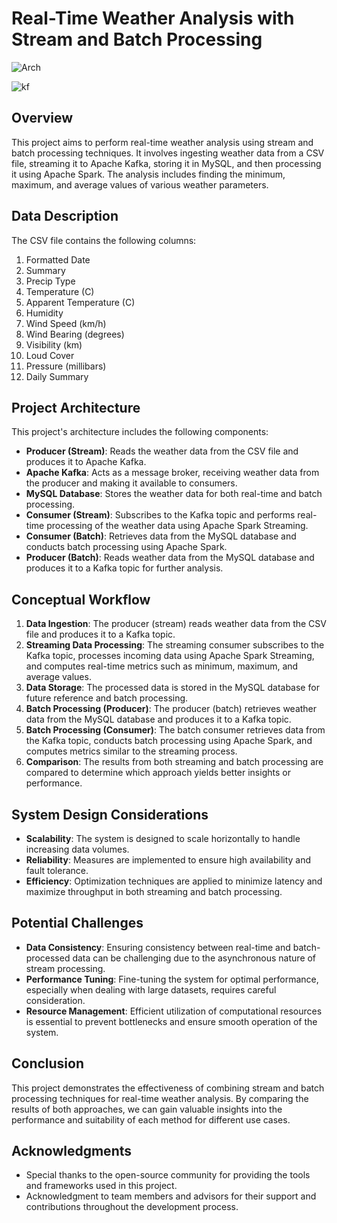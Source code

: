 # Real-Time Weather Analysis with Stream and Batch Processing
![Arch](https://github.com/Sakthe-Balan/WeatherAnalysis_Spark/assets/103580234/f4237c08-f72c-430b-9982-b961db1150bc)

  ![kf](https://github.com/Sakthe-Balan/WeatherAnalysis_Spark/assets/103580234/a9b39466-1a87-4c4a-a670-34cc56fc6b5d)


## Overview

This project aims to perform real-time weather analysis using stream and batch processing techniques. It involves ingesting weather data from a CSV file, streaming it to Apache Kafka, storing it in MySQL, and then processing it using Apache Spark. The analysis includes finding the minimum, maximum, and average values of various weather parameters.

## Data Description

The CSV file contains the following columns:

1. Formatted Date
2. Summary
3. Precip Type
4. Temperature (C)
5. Apparent Temperature (C)
6. Humidity
7. Wind Speed (km/h)
8. Wind Bearing (degrees)
9. Visibility (km)
10. Loud Cover
11. Pressure (millibars)
12. Daily Summary

## Project Architecture

This project's architecture includes the following components:

- **Producer (Stream)**: Reads the weather data from the CSV file and produces it to Apache Kafka.
- **Apache Kafka**: Acts as a message broker, receiving weather data from the producer and making it available to consumers.
- **MySQL Database**: Stores the weather data for both real-time and batch processing.
- **Consumer (Stream)**: Subscribes to the Kafka topic and performs real-time processing of the weather data using Apache Spark Streaming.
- **Consumer (Batch)**: Retrieves data from the MySQL database and conducts batch processing using Apache Spark.
- **Producer (Batch)**: Reads weather data from the MySQL database and produces it to a Kafka topic for further analysis.

## Conceptual Workflow

1. **Data Ingestion**: The producer (stream) reads weather data from the CSV file and produces it to a Kafka topic.
2. **Streaming Data Processing**: The streaming consumer subscribes to the Kafka topic, processes incoming data using Apache Spark Streaming, and computes real-time metrics such as minimum, maximum, and average values.
3. **Data Storage**: The processed data is stored in the MySQL database for future reference and batch processing.
4. **Batch Processing (Producer)**: The producer (batch) retrieves weather data from the MySQL database and produces it to a Kafka topic.
5. **Batch Processing (Consumer)**: The batch consumer retrieves data from the Kafka topic, conducts batch processing using Apache Spark, and computes metrics similar to the streaming process.
6. **Comparison**: The results from both streaming and batch processing are compared to determine which approach yields better insights or performance.

## System Design Considerations

- **Scalability**: The system is designed to scale horizontally to handle increasing data volumes.
- **Reliability**: Measures are implemented to ensure high availability and fault tolerance.
- **Efficiency**: Optimization techniques are applied to minimize latency and maximize throughput in both streaming and batch processing.

## Potential Challenges

- **Data Consistency**: Ensuring consistency between real-time and batch-processed data can be challenging due to the asynchronous nature of stream processing.
- **Performance Tuning**: Fine-tuning the system for optimal performance, especially when dealing with large datasets, requires careful consideration.
- **Resource Management**: Efficient utilization of computational resources is essential to prevent bottlenecks and ensure smooth operation of the system.

## Conclusion

This project demonstrates the effectiveness of combining stream and batch processing techniques for real-time weather analysis. By comparing the results of both approaches, we can gain valuable insights into the performance and suitability of each method for different use cases.

## Acknowledgments

- Special thanks to the open-source community for providing the tools and frameworks used in this project.
- Acknowledgment to team members and advisors for their support and contributions throughout the development process.
